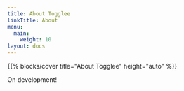 ```yaml
---
title: About Togglee
linkTitle: About
menu:
  main:
    weight: 10
layout: docs
---
```


{{% blocks/cover title="About Togglee" height="auto" %}}

On development!

